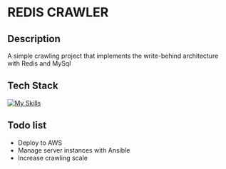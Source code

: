 # REDIS CRAWLER

## Description

A simple crawling project that implements the write-behind architecture with Redis and MySql

## Tech Stack

[![My Skills](https://skillicons.dev/icons?i=py,selenium,redis,mysql,docker,bash)](https://skillicons.dev)

## Todo list

- Deploy to AWS
- Manage server instances with Ansible
- Increase crawling scale
